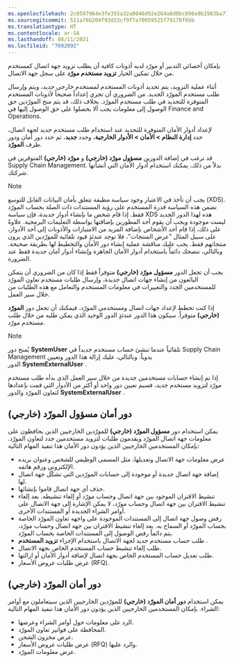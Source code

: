 ```yaml
---
ms.openlocfilehash: 2c0597964e3fe355a32a0046d92e264a8d8bc896a9b1983ba77be2e5b64f4255
ms.sourcegitcommit: 511a76b204f93d23cf9f7a70059525f79170f6bb
ms.translationtype: HT
ms.contentlocale: ar-SA
ms.lasthandoff: 08/11/2021
ms.locfileid: "7092092"
---
```

بإمكان أخصائي التدبير أو مورّد لديه أذونات كافية أن يطلب تزويد جهة اتصال كمستخدم من خلال تمكين الخيار **تزويد مستخدم مورّد** على سجل جهة الاتصال.

أثناء عملية التزويد، يتم تحديد أذونات المستخدم لمستخدم خارجي جديد، ويتم وإرسال طلب مستخدم المورّد الجديد. من الضروري أن تجري إعداداً صحيحاً لأذونات المستخدم المتوفرة للتحديد في طلب مستخدم المورّد. بخلاف ذلك، قد يتم منح المورّدين حق الوصول إلى معلومات يجب ألا يحصلوا على حق الوصول إليها في Finance and Operations.

لإعداد أدوار الأمان المتوفرة للتحديد عند استخدام طلب مستخدم جديد لجهة اتصال، حدد **إدارة النظام > الأمان > الأدوار الخارجية**، وحدد **جديد**، ثم حدد دور أمان ودور طرف **المورّد**.

قد ترغب في إضافة الدورين **مسؤول مورّد (خارجي)** و **مورّد (خارجي)** المتوفرين في Supply Chain Management. بدلاً من ذلك، يمكنك استخدام أدوار الأمان التي أنشأتها شركتك.

> [!NOTE]
> يجب أن تأخذ في الاعتبار وجود سياسة مطبقة تتعلق بأمان البيانات القابل للتوسع‬‬ (XDS). تضمن هذه السياسة قدرة المستخدم على رؤية المستندات ذات الصلة بحساب المورّد فقط. إذا قام شخص ما بإنشاء أدوار جديدة، فإن سياسة XDS هذه لهذا الدور الجديد ليست موجودة ويجب أن يقوم أحد المطورين بإضافتها بواسطة التعليمات البرمجية.
علاوةً على ذلك، إذا قام أحد الأشخاص بإضافة المزيد من الامتيازات والأذونات إلى أحد الأدوار، على سبيل المثال "عرض المنتجات"، فلا توجد عندئذٍ قيود تلقائية للمورّدين الذي يرون منتجاتهم فقط. يجب عليك مناقشة عملية إنشاء دور الأمان والتخطيط لها بطريقة صحيحة. وبالتالي، ننصحك دائماً باستخدام أدوار الأمان الجاهزة وإنشاء أدوار أمان جديدة فقط عند الضرورة.

يجب أن تجعل الدور **مسؤول مورّد (خارجي)** متوفراً فقط إذا كان من الضروري أن يتمكن البائعون من إنشاء جهات اتصال جديدة، وإرسال طلبات مستخدم تعاون المورّد للمستخدمين الجدد والتغييرات في معلومات المستخدم والتعامل مع هذه الطلبات من خلال سير العمل.

إذا كنت تخطط لإعداد جهات اتصال ومستخدمي المورّد، فيمكنك أن تجعل دور **المورّد (خارجي)‬** متوفراً. سيكون هذا الدور عندئذٍ الدور الوحيد الذي يمكن طلبه من خلال طلب مستخدم مورّد.

> [!NOTE]
> يُمنح دور **SystemUser** تلقائياً عندما تنشئ حساب مستخدم جديداً في Supply Chain Management يدوياً. وبالتالي، عليك إزالة هذا الدور وتعيين الدور **SystemExternalUser** .

إذا تم إنشاء حسابات مستخدمين جديدة من خلال سير العمل الذي بدأه طلب مستخدم مورّد لتزويد مستخدم جديد، فسيم تعيين دور واحد أو أكثر من الأدوار التي قمت بإعدادها لتعاون المورّد والدور **SystemExternalUser** .

## <a name="vendor-admin-external-security-role"></a>دور أمان مسؤول المورّد (خارجي)

يمكن استخدام دور **مسؤول المورّد (خارجي)** للمورّدين الخارجيين الذين يحافظون على معلومات جهة اتصال المورّد ويقدمون طلبات لتزويد مستخدمين جدد لتعاون المورّد. بإمكان المستخدمين الخارجيين الذين يؤدون دور الأمان هذا تنفيذ المهام التالية:

-   عرض معلومات جهة الاتصال وتعديلها، مثل المسمى الوظيفي للشخص وعنوان بريده الإلكتروني ورقم هاتفه.
-   إضافة جهة اتصال جديدة أو موجودة إلى حسابات المورّدين التي تشكّل جهة اتصال لها.
-   حذف أي جهة اتصال قاموا بإنشائها.
-   تنشيط الاقتران الموجود بين جهة اتصال وحساب مورّد أو إلغاء تنشيطه. بعد إلغاء تنشيط الاقتران بين جهة اتصال وحساب مورّد، لا يمكن الإشارة إلى جهة الاتصال على أوامر الشراء الجديدة أو المستندات الأخرى.
-   رفض وصول جهة اتصال إلى المستندات الموجودة على واجهه تعاون المورّد الخاصة بحساب المورّد أو السماح به. بعد إلغاء تنشيط الاقتران بين جهة اتصال وحساب مورّد، يتم دائماً رفض الوصول إلى المستندات الخاصة بحساب المورّد.‬
-   طلب حساب مستخدم جديد لجهة الاتصال باستخدام الإجراء **تزويد المستخدم** .
-   طلب إلغاء تنشيط حساب المستخدم الخاص بجهة الاتصال.
-   طلب تعديل حساب المستخدم الخاص بجهة اتصال لإضافة أدوار الأمان أو ازالتها.
-   عرض طلبات عروض الأسعار (RFQ)‬.

## <a name="vendor-external-security-role"></a>دور أمان المورّد (خارجي)

يمكن استخدام **دور أمان المورّد (خارجي)** للمورّدين الخارجيين الذين سيتعاملون مع أوامر الشراء. بإمكان المستخدمين الخارجيين الذين يؤدون دور الأمان هذا تنفيذ المهام التالية:

-   الرد على معلومات حول أوامر الشراء وعرضها.
-   المحافظة على فواتير تعاون المورّد.
-   عرض مخزون الشحن.
-   عرض طلبات عروض الأسعار (RFQ)‬ والرد عليها.
-   عرض معلومات المورّد.
